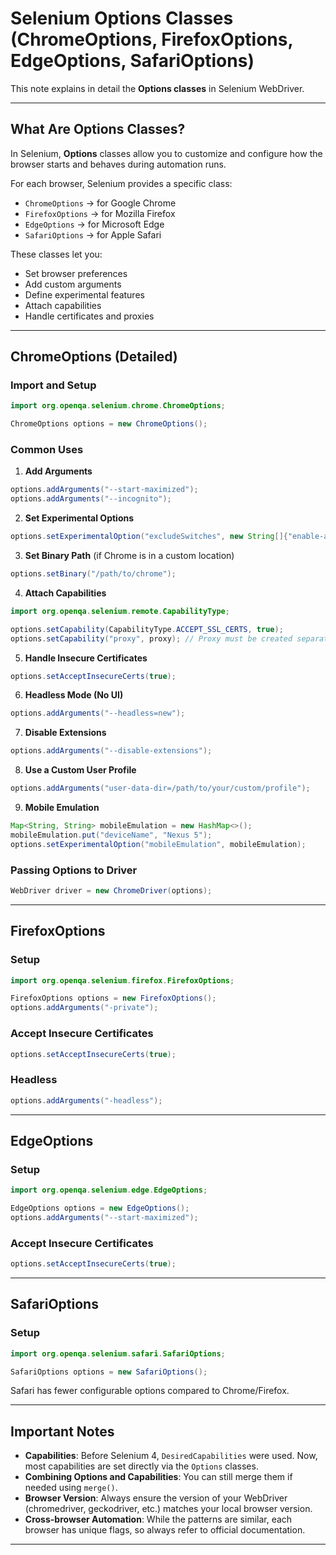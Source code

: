# Selenium Options Classes (ChromeOptions, FirefoxOptions, EdgeOptions, SafariOptions)

This note explains in detail the **Options classes** in Selenium WebDriver.

---

## What Are Options Classes?

In Selenium, **Options** classes allow you to customize and configure how the browser starts and behaves during automation runs.

For each browser, Selenium provides a specific class:

* `ChromeOptions` → for Google Chrome
* `FirefoxOptions` → for Mozilla Firefox
* `EdgeOptions` → for Microsoft Edge
* `SafariOptions` → for Apple Safari

These classes let you:

* Set browser preferences
* Add custom arguments
* Define experimental features
* Attach capabilities
* Handle certificates and proxies

---

## ChromeOptions (Detailed)

### Import and Setup

```java
import org.openqa.selenium.chrome.ChromeOptions;

ChromeOptions options = new ChromeOptions();
```

### Common Uses

1. **Add Arguments**

```java
options.addArguments("--start-maximized");
options.addArguments("--incognito");
```

2. **Set Experimental Options**

```java
options.setExperimentalOption("excludeSwitches", new String[]{"enable-automation"});
```

3. **Set Binary Path** (if Chrome is in a custom location)

```java
options.setBinary("/path/to/chrome");
```

4. **Attach Capabilities**

```java
import org.openqa.selenium.remote.CapabilityType;

options.setCapability(CapabilityType.ACCEPT_SSL_CERTS, true);
options.setCapability("proxy", proxy); // Proxy must be created separately
```

5. **Handle Insecure Certificates**

```java
options.setAcceptInsecureCerts(true);
```

6. **Headless Mode (No UI)**

```java
options.addArguments("--headless=new");
```

7. **Disable Extensions**

```java
options.addArguments("--disable-extensions");
```

8. **Use a Custom User Profile**

```java
options.addArguments("user-data-dir=/path/to/your/custom/profile");
```

9. **Mobile Emulation**

```java
Map<String, String> mobileEmulation = new HashMap<>();
mobileEmulation.put("deviceName", "Nexus 5");
options.setExperimentalOption("mobileEmulation", mobileEmulation);
```

### Passing Options to Driver

```java
WebDriver driver = new ChromeDriver(options);
```

---

## FirefoxOptions

### Setup

```java
import org.openqa.selenium.firefox.FirefoxOptions;

FirefoxOptions options = new FirefoxOptions();
options.addArguments("-private");
```

### Accept Insecure Certificates

```java
options.setAcceptInsecureCerts(true);
```

### Headless

```java
options.addArguments("-headless");
```

---

## EdgeOptions

### Setup

```java
import org.openqa.selenium.edge.EdgeOptions;

EdgeOptions options = new EdgeOptions();
options.addArguments("--start-maximized");
```

### Accept Insecure Certificates

```java
options.setAcceptInsecureCerts(true);
```

---

## SafariOptions

### Setup

```java
import org.openqa.selenium.safari.SafariOptions;

SafariOptions options = new SafariOptions();
```

Safari has fewer configurable options compared to Chrome/Firefox.

---

## Important Notes

* **Capabilities**: Before Selenium 4, `DesiredCapabilities` were used. Now, most capabilities are set directly via the `Options` classes.
* **Combining Options and Capabilities**: You can still merge them if needed using `merge()`.
* **Browser Version**: Always ensure the version of your WebDriver (chromedriver, geckodriver, etc.) matches your local browser version.
* **Cross-browser Automation**: While the patterns are similar, each browser has unique flags, so always refer to official documentation.

---

